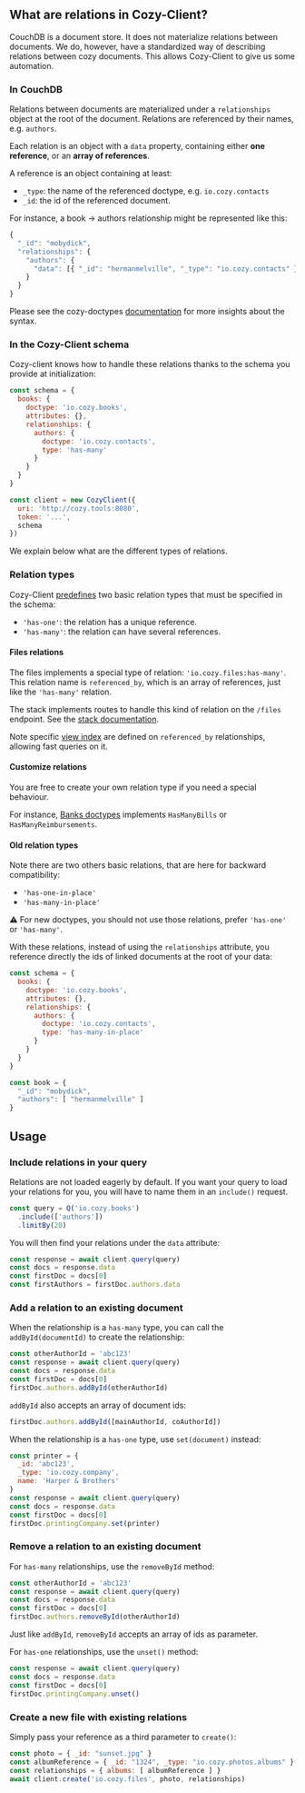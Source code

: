## What are relations in Cozy-Client?

CouchDB is a document store. It does not materialize relations between documents. We do, however, have a standardized way of describing relations between cozy documents. This allows Cozy-Client to give us some automation.

### In CouchDB

Relations between documents are materialized under a `relationships` object at the root of the document. Relations are referenced by their names, e.g. `authors`.

Each relation is an object with a `data` property, containing either **one reference**, or an **array of references**.

A reference is an object containing at least:
* `_type`:  the name of the referenced doctype, e.g. `io.cozy.contacts`
* `_id`:  the id of the referenced document.

For instance, a book -> authors relationship might be represented like this:
```javascript
{
  "_id": "mobydick",
  "relationships": {
    "authors": {
      "data": [{ "_id": "hermanmelville", "_type": "io.cozy.contacts" }]
    }
  }
}
```

Please see the cozy-doctypes [documentation](https://github.com/cozy/cozy-doctypes/#relationships) for more insights about the syntax.


### In the Cozy-Client schema

Cozy-client knows how to handle these relations thanks to the schema you provide at initialization:

```javascript
const schema = {
  books: {
    doctype: 'io.cozy.books',
    attributes: {},
    relationships: {
      authors: {
        doctype: 'io.cozy.contacts',
        type: 'has-many'
      }
    }
  }
}

const client = new CozyClient({
  uri: 'http://cozy.tools:8080',
  token: '...',
  schema
})
```

We explain below what are the different types of relations.

### Relation types

Cozy-Client [predefines](https://github.com/cozy/cozy-client/blob/master/packages/cozy-client/src/associations/helpers.js) two basic relation types that must be specified in the schema:

- `'has-one'`: the relation has a unique reference.
- `'has-many'`: the relation can have several references.


#### Files relations

The files implements a special type of relation: `'io.cozy.files:has-many'`. This relation name is `referenced_by`, which is an array of references, just like the `'has-many'` relation. 

The stack implements routes to handle this kind of relation on the `/files` endpoint. See the [stack documentation](https://docs.cozy.io/en/cozy-stack/references-docs-in-vfs/).

Note specific [view index](https://docs.cozy.io/en/tutorials/data/queries/#usage-example-references) are defined on `referenced_by` relationships, allowing fast queries on it.


#### Customize relations

You are free to create your own relation type if you need a special behaviour.

For instance, [Banks doctypes](https://github.com/cozy/cozy-banks/blob/master/src/doctypes.js) implements `HasManyBills` or `HasManyReimbursements`.

#### Old relation types 

Note there are two others basic relations, that are here for backward compatibility:

- `'has-one-in-place'`
- `'has-many-in-place'`

⚠️ For new doctypes, you should not use those relations, prefer `'has-one'` or `'has-many'`.

With these relations, instead of using the `relationships` attribute, you reference directly the ids of linked documents at the root of your data:

```javascript
const schema = {
  books: {
    doctype: 'io.cozy.books',
    attributes: {},
    relationships: {
      authors: {
        doctype: 'io.cozy.contacts',
        type: 'has-many-in-place'
      }
    }
  }
}
```

```javascript
const book = {
  "_id": "mobydick",
  "authors": [ "hermanmelville" ]
}
```




## Usage

### Include relations in your query

Relations are not loaded eagerly by default. If you want your query to load your relations for you, you will have to name them in an `include()` request.

```javascript
const query = Q('io.cozy.books')
  .include(['authors'])
  .limitBy(20)
```

You will then find your relations under the `data` attribute: 

```javascript 
const response = await client.query(query)
const docs = response.data
const firstDoc = docs[0]
const firstAuthors = firstDoc.authors.data
```

### Add a relation to an existing document

When the relationship is a `has-many` type, you can call the `addById(documentId)` to create the relationship:

```javascript
const otherAuthorId = 'abc123'
const response = await client.query(query)
const docs = response.data
const firstDoc = docs[0]
firstDoc.authors.addById(otherAuthorId)
```

`addById` also accepts an array of document ids:

```javascript
firstDoc.authors.addById([mainAuthorId, coAuthorId])
```

When the relationship is a `has-one` type, use `set(document)` instead:

```javascript
const printer = {
  _id: 'abc123',
  _type: 'io.cozy.company',
  name: 'Harper & Brothers'
}
const response = await client.query(query)
const docs = response.data
const firstDoc = docs[0]
firstDoc.printingCompany.set(printer)
```

### Remove a relation to an existing document

For `has-many` relationships, use the `removeById` method:

```javascript
const otherAuthorId = 'abc123'
const response = await client.query(query)
const docs = response.data
const firstDoc = docs[0]
firstDoc.authors.removeById(otherAuthorId)
```

Just like `addById`, `removeById` accepts an array of ids as parameter.

For `has-one` relationships, use the `unset()` method:


```javascript
const response = await client.query(query)
const docs = response.data
const firstDoc = docs[0]
firstDoc.printingCompany.unset()
```

### Create a new file with existing relations

Simply pass your reference as a third parameter to `create()`:

```javascript
const photo = { _id: "sunset.jpg" }
const albumReference = { _id: "1324", _type: "io.cozy.photos.albums" }
const relationships = { albums: [ albumReference ] }
await client.create('io.cozy.files', photo, relationships)
```
